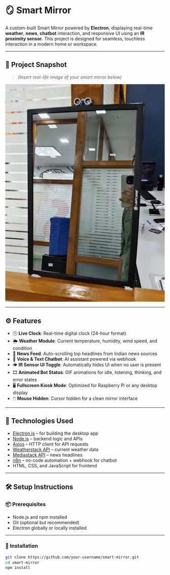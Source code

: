 # 🪞 Smart Mirror

A custom-built Smart Mirror powered by **Electron**, displaying real-time **weather**, **news**, **chatbot** interaction, and responsive UI using an **IR proximity sensor**. This project is designed for seamless, touchless interaction in a modern home or workspace.

---

## 📸 Project Snapshot

> *(Insert real-life image of your smart mirror below)*

![Smart Mirror Photo](./image/SmartMirror.jpg) <!-- Replace with your actual image path -->

---

## ⚙️ Features

- 🕒 **Live Clock**: Real-time digital clock (24-hour format)
- 🌦️ **Weather Module**: Current temperature, humidity, wind speed, and condition
- 📰 **News Feed**: Auto-scrolling top headlines from Indian news sources
- 💬 **Voice & Text Chatbot**: AI assistant powered via webhook
- 👁️ **IR Sensor UI Toggle**: Automatically hides UI when no user is present
- 🎞️ **Animated Bot Status**: GIF animations for idle, listening, thinking, and error states
- 🖥️ **Fullscreen Kiosk Mode**: Optimized for Raspberry Pi or any desktop display
- 🖱️ **Mouse Hidden**: Cursor hidden for a clean mirror interface

---

## 🧱 Technologies Used

- [Electron.js](https://www.electronjs.org/) – for building the desktop app
- [Node.js](https://nodejs.org/) – backend logic and APIs
- [Axios](https://axios-http.com/) – HTTP client for API requests
- [Weatherstack API](https://weatherstack.com/) – current weather data
- [Mediastack API](https://mediastack.com/) – news headlines
- [n8n](https://n8n.io/) – no-code automation + webhook for chatbot
- HTML, CSS, and JavaScript for frontend

---

## 🛠️ Setup Instructions

### 📦 Prerequisites

- Node.js and npm installed
- Git (optional but recommended)
- Electron globally or locally installed

---

### 🔧 Installation

```bash
git clone https://github.com/your-username/smart-mirror.git
cd smart-mirror
npm install
